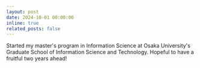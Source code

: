 ```yaml
---
layout: post
date: 2024-10-01 00:00:00
inline: true
related_posts: false
---
```


Started my master's program in Information Science at Osaka University's Graduate School of Information Science and Technology. Hopeful to have a fruitful two years ahead!

